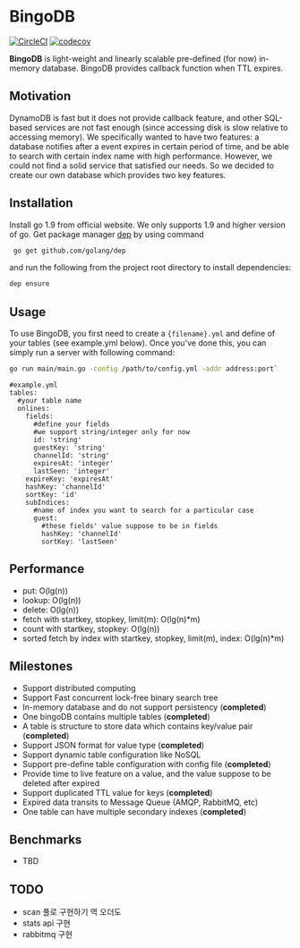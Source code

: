# BingoDB
[![CircleCI](https://circleci.com/gh/zoyi/bingodb/tree/master.svg?style=shield)](https://circleci.com/gh/zoyi/bingodb/tree/master) [![codecov](https://codecov.io/gh/zoyi/bingodb/branch/master/graph/badge.svg?token=n78FlqQZC7)](https://codecov.io/gh/zoyi/bingodb)

**BingoDB** is light-weight and linearly scalable pre-defined (for now) in-memory database. BingoDB provides callback function when TTL expires.

## Motivation
DynamoDB is fast but it does not provide callback feature, and other SQL-based services are not fast enough (since accessing disk is slow relative to accessing memory). We specifically wanted to have two features: a database notifies after a event expires in certain period of time, and be able to search with certain index name with high performance. However, we could not find a solid service that satisfied our needs. So we decided to create our own database which provides two key features.

## Installation
Install go 1.9 from official website. We only supports 1.9 and higher version of go. Get package manager [dep](https://github.com/golang/dep) by using command

```sh
 go get github.com/golang/dep
```
and run the following from the project root directory to install dependencies:
```sh
dep ensure
```

## Usage
To use BingoDB, you first need to create a `{filename}.yml` and define of your tables (see example.yml below). Once you've done this, you can simply run a server with following command:
```sh
go run main/main.go -config /path/to/config.yml -addr address:port`
```

```
#example.yml
tables:
  #your table name
  onlines:
    fields:
	  #define your fields
	  #we support string/integer only for now
      id: 'string'
      guestKey: 'string'
      channelId: 'string'
      expiresAt: 'integer'
      lastSeen: 'integer'
    expireKey: 'expiresAt'
    hashKey: 'channelId'
    sortKey: 'id'
    subIndices:
      #name of index you want to search for a particular case
      guest:
        #these fields' value suppose to be in fields
        hashKey: 'channelId'
        sortKey: 'lastSeen'
```

## Performance
* put: O(lg(n))
* lookup: O(lg(n))
* delete: O(lg(n))
* fetch with startkey, stopkey, limit(m): O(lg(n)*m)
* count with startkey, stopkey: O(lg(n))
* sorted fetch by index with startkey, stopkey, limit(m), index: O(lg(n)*m)

## Milestones
* Support distributed computing
* Support Fast concurrent lock-free binary search tree
* In-memory database and do not support persistency (**completed**)
* One bingoDB contains multiple tables (**completed**)
* A table is structure to store data which contains key/value pair  (**completed**)
* Support JSON format for value type (**completed**)
* Support dynamic table configuration like NoSQL
* Support pre-define table configuration with config file (**completed**)
* Provide time to live feature on a value, and the value suppose to be deleted after expired
* Support duplicated TTL value for keys (**completed**)
* Expired data transits to Message Queue (AMQP, RabbitMQ, etc)
* One table can have multiple secondary indexes (**completed**)

## Benchmarks
* TBD

## TODO
* scan 풀로 구현하기 역 오더도
* stats api 구현
* rabbitmq 구현